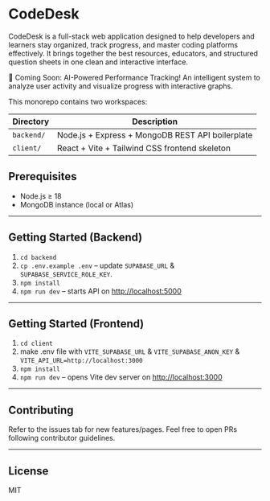 # CodeDesk

CodeDesk is a full-stack web application designed to help developers and learners stay organized, track progress, and master coding platforms effectively. It brings together the best resources, educators, and structured question sheets in one clean and interactive interface.

🔮 Coming Soon: AI-Powered Performance Tracking!
An intelligent system to analyze user activity and visualize progress with interactive graphs.

This monorepo contains two workspaces:

| Directory | Description |
|-----------|-------------|
| `backend/` | Node.js + Express + MongoDB REST API boilerplate |
| `client/`  | React + Vite + Tailwind CSS frontend skeleton |

## Prerequisites

- Node.js ≥ 18
- MongoDB instance (local or Atlas)

---
## Getting Started (Backend)

1. `cd backend`
2. `cp .env.example .env` – update `SUPABASE_URL` & `SUPABASE_SERVICE_ROLE_KEY`.
3. `npm install`
4. `npm run dev` – starts API on <http://localhost:5000>

---
## Getting Started (Frontend)

1. `cd client`
2. make .env file with `VITE_SUPABASE_URL` & `VITE_SUPABASE_ANON_KEY` & `VITE_API_URL=http://localhost:3000`
3. `npm install`
4. `npm run dev` – opens Vite dev server on <http://localhost:3000>

---
## Contributing

Refer to the issues tab for new features/pages. Feel free to open PRs following contributor guidelines.

---
## License

MIT 
